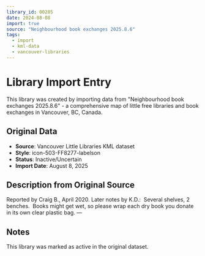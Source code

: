 ```yaml
---
library_id: 00285
date: 2024-08-08
import: true
source: "Neighbourhood book exchanges 2025.8.6"
tags:
  - import
  - kml-data
  - vancouver-libraries
---
```


# Library Import Entry

This library was created by importing data from "Neighbourhood book exchanges 2025.8.6" - a comprehensive map of little free libraries and book exchanges in Vancouver, BC, Canada.

## Original Data

- **Source**: Vancouver Little Libraries KML dataset
- **Style**: icon-503-FF8277-labelson
- **Status**: Inactive/Uncertain
- **Import Date**: August 8, 2025

## Description from Original Source

Reported by Craig B., April 2020.
Later notes by K.D.:  Several shelves, 2 benches.  
Books might get wet, so please wrap each dry book you donate in its own clear plastic bag.
—


## Notes

This library was marked as active in the original dataset.

